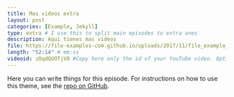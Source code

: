 ```yaml
---
title: Mas videos extra
layout: post
categories: [Example, Jekyll]
type: extra # I use this to split main episodes to extra ones
description: Aqui tienes mas videos
file: https://file-examples-com.github.io/uploads/2017/11/file_example_MP3_700KB.mp3 #Link to your .mp3 file
length: "52:14" # mm:ss
videoid: zOqdQUOTjV0 #Copy here only the id of your YouTube video. Optional
---
```


Here you can write things for this episode.
For instructions on how to use this theme, see the [repo on GitHub](https://github.com/PandaSekh/Jekyll-Podcaster).